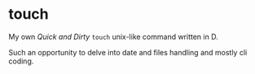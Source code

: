 # touch

My own _Quick and Dirty_ `touch` unix-like command written in D.

Such an opportunity to delve into date and files handling and mostly cli coding.
